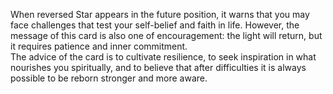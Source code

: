 When reversed Star appears in the future position, it warns that you may face challenges that test your self-belief and faith in life. However, the message of this card is also one of encouragement: the light will return, but it requires patience and inner commitment.  
The advice of the card is to cultivate resilience, to seek inspiration in what nourishes you spiritually, and to believe that after difficulties it is always possible to be reborn stronger and more aware.
